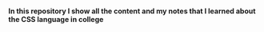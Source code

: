 #### In this repository I show all the content and my notes that I learned about the CSS language in college